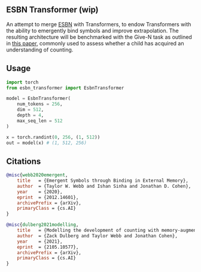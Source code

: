 ## ESBN Transformer (wip)

An attempt to merge <a href="https://openreview.net/forum?id=LSFCEb3GYU7">ESBN</a> with Transformers, to endow Transformers with the ability to emergently bind symbols and improve extrapolation. The resulting architecture will be benchmarked with the Give-N task as outlined in <a href="https://arxiv.org/abs/2105.10577">this paper</a>, commonly used to assess whether a child has acquired an understanding of counting.

## Usage

```python
import torch
from esbn_transformer import EsbnTransformer

model = EsbnTransformer(
    num_tokens = 256,
    dim = 512,
    depth = 4,
    max_seq_len = 512
)

x = torch.randint(0, 256, (1, 512))
out = model(x) # (1, 512, 256)
```

## Citations

```bibtex
@misc{webb2020emergent,
    title   = {Emergent Symbols through Binding in External Memory}, 
    author  = {Taylor W. Webb and Ishan Sinha and Jonathan D. Cohen},
    year    = {2020},
    eprint  = {2012.14601},
    archivePrefix = {arXiv},
    primaryClass = {cs.AI}
}
```

```bibtex
@misc{dulberg2021modelling,
    title   = {Modelling the development of counting with memory-augmented neural networks}, 
    author  = {Zack Dulberg and Taylor Webb and Jonathan Cohen},
    year    = {2021},
    eprint  = {2105.10577},
    archivePrefix = {arXiv},
    primaryClass = {cs.AI}
}
```
